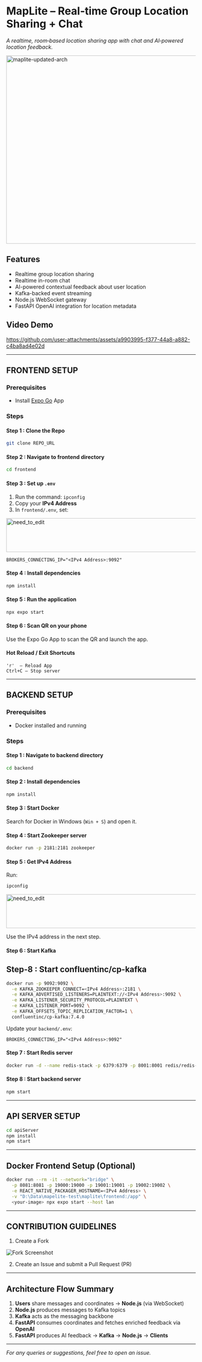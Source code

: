 # MapLite – Real‑time Group Location Sharing + Chat

*A realtime, room‑based location sharing app with chat and AI‑powered location feedback.*

<img width="840" height="500" alt="maplite-updated-arch" src="https://github.com/user-attachments/assets/103b289c-e3b0-42fe-a0f2-f58bd9b01141" />


## Features

* Realtime group location sharing
* Realtime in-room chat
* AI-powered contextual feedback about user location
* Kafka-backed event streaming
* Node.js WebSocket gateway
* FastAPI OpenAI integration for location metadata

## Video Demo

https://github.com/user-attachments/assets/a9903995-f377-44a8-a882-c4ba8ad4e02d

---

## FRONTEND SETUP

### Prerequisites

* Install [Expo Go](https://expo.dev/go) App

### Steps

#### Step 1 : Clone the Repo

```bash
git clone REPO_URL
```

#### Step 2 : Navigate to frontend directory

```bash
cd frontend
```

#### Step 3 : Set up `.env`

1. Run the command: `ipconfig`
2. Copy your **IPv4 Address**
3. In `frontend/.env`, set:
<img width="696" height="90" alt="need_to_edit" src="https://github.com/user-attachments/assets/0ea3df1e-420b-4bad-a987-db574da8cfaa" />

```env
BROKERS_CONNECTING_IP="<IPv4 Address>:9092"
```

#### Step 4 : Install dependencies

```bash
npm install
```

#### Step 5 : Run the application

```bash
npx expo start
```

#### Step 6 : Scan QR on your phone

Use the Expo Go App to scan the QR and launch the app.

#### Hot Reload / Exit Shortcuts

```
'r'  – Reload App
Ctrl+C – Stop server
```

---

## BACKEND SETUP

### Prerequisites

* Docker installed and running

### Steps

#### Step 1 : Navigate to backend directory

```bash
cd backend
```

#### Step 2 : Install dependencies

```bash
npm install
```

#### Step 3 : Start Docker

Search for Docker in Windows (`Win + S`) and open it.

#### Step 4 : Start Zookeeper server

```bash
docker run -p 2181:2181 zookeeper
```

#### Step 5 : Get IPv4 Address

Run:

```bash
ipconfig
```
<img width="696" height="90" alt="need_to_edit" src="https://github.com/user-attachments/assets/0ea3df1e-420b-4bad-a987-db574da8cfaa" />


Use the IPv4 address in the next step.

#### Step 6 : Start Kafka

## Step-8 : Start confluentinc/cp-kafka

```bash
docker run -p 9092:9092 \
  -e KAFKA_ZOOKEEPER_CONNECT=<IPv4 Address>:2181 \
  -e KAFKA_ADVERTISED_LISTENERS=PLAINTEXT://<IPv4 Address>:9092 \
  -e KAFKA_LISTENER_SECURITY_PROTOCOL=PLAINTEXT \
  -e KAFKA_LISTENER_PORT=9092 \
  -e KAFKA_OFFSETS_TOPIC_REPLICATION_FACTOR=1 \
  confluentinc/cp-kafka:7.4.0
```


Update your `backend/.env`:

```env
BROKERS_CONNECTING_IP="<IPv4 Address>:9092"
```

#### Step 7 : Start Redis server

```bash
docker run -d --name redis-stack -p 6379:6379 -p 8001:8001 redis/redis-stack:latest
```

#### Step 8 : Start backend server

```bash
npm start
```

---

## API SERVER SETUP

```bash
cd apiServer
npm install
npm start
```

---

## Docker Frontend Setup (Optional)

```bash
docker run --rm -it --network="bridge" \
  -p 8081:8081 -p 19000:19000 -p 19001:19001 -p 19002:19002 \
  -e REACT_NATIVE_PACKAGER_HOSTNAME=<IPv4 Address> \
  -v "D:\Data\mapelite-test\maplite\frontend:/app" \
  <your-image> npx expo start --host lan
```

---

## CONTRIBUTION GUIDELINES

1. Create a Fork

![Fork Screenshot](https://github.com/user-attachments/assets/f216e854-db60-4e13-ac9c-efdda0549e6f)

2. Create an Issue and submit a Pull Request (PR)

---

## Architecture Flow Summary

1. **Users** share messages and coordinates → **Node.js** (via WebSocket)
2. **Node.js** produces messages to Kafka topics
3. **Kafka** acts as the messaging backbone
4. **FastAPI** consumes coordinates and fetches enriched feedback via **OpenAI**
5. **FastAPI** produces AI feedback → **Kafka** → **Node.js** → **Clients**

---

*For any queries or suggestions, feel free to open an issue.*

